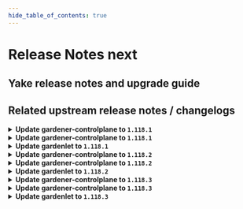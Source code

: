 ```yaml
---
hide_table_of_contents: true
---
```


# Release Notes next

## Yake release notes and upgrade guide

## Related upstream release notes / changelogs


<details>
<summary><b>Update gardener-controlplane to <code>1.118.1</code></b></summary>

# [gardener/gardener]

## 🐛 Bug Fixes

- `[OPERATOR]` Fix a regression that prevented the cache Prometheus in a Gardener managed seed from scraping the cadvisor and kubelet metrics of the seed nodes, and hence the shoot control plane Plutono dashboards could not show e.g. the CPU usage of the control plane components. (part 2) by @istvanballok [#12049]
- `[OPERATOR]` An issue preventing vpa-updater to patch events when recording eviction event on VerticalPodAutoscaler resource is now fixed. by @ialidzhikov [#12035]
## 🏃 Others

- `[DEPENDENCY]` The following dependencies have been updated:  
  - `gardener/dashboard` from `1.80.0` to `1.80.1`. [Release Notes](https://redirect.github.com/gardener/dashboard/releases/tag/1.80.1) by @gardener-ci-robot [#12042]

## Helm Charts
- controlplane: `europe-docker.pkg.dev/gardener-project/releases/charts/gardener/controlplane:v1.118.1`
- gardenlet: `europe-docker.pkg.dev/gardener-project/releases/charts/gardener/gardenlet:v1.118.1`
- operator: `europe-docker.pkg.dev/gardener-project/releases/charts/gardener/operator:v1.118.1`
- resource-manager: `europe-docker.pkg.dev/gardener-project/releases/charts/gardener/resource-manager:v1.118.1`
## Container (OCI) Images
- admission-controller: `europe-docker.pkg.dev/gardener-project/releases/gardener/admission-controller:v1.118.1`
- apiserver: `europe-docker.pkg.dev/gardener-project/releases/gardener/apiserver:v1.118.1`
- controller-manager: `europe-docker.pkg.dev/gardener-project/releases/gardener/controller-manager:v1.118.1`
- gardenlet: `europe-docker.pkg.dev/gardener-project/releases/gardener/gardenlet:v1.118.1`
- node-agent: `europe-docker.pkg.dev/gardener-project/releases/gardener/node-agent:v1.118.1`
- operator: `europe-docker.pkg.dev/gardener-project/releases/gardener/operator:v1.118.1`
- resource-manager: `europe-docker.pkg.dev/gardener-project/releases/gardener/resource-manager:v1.118.1`
- scheduler: `europe-docker.pkg.dev/gardener-project/releases/gardener/scheduler:v1.118.1`


</details>

<details>
<summary><b>Update gardener-controlplane to <code>1.118.1</code></b></summary>

# [gardener/gardener]

## 🐛 Bug Fixes

- `[OPERATOR]` Fix a regression that prevented the cache Prometheus in a Gardener managed seed from scraping the cadvisor and kubelet metrics of the seed nodes, and hence the shoot control plane Plutono dashboards could not show e.g. the CPU usage of the control plane components. (part 2) by @istvanballok [#12049]
- `[OPERATOR]` An issue preventing vpa-updater to patch events when recording eviction event on VerticalPodAutoscaler resource is now fixed. by @ialidzhikov [#12035]
## 🏃 Others

- `[DEPENDENCY]` The following dependencies have been updated:  
  - `gardener/dashboard` from `1.80.0` to `1.80.1`. [Release Notes](https://redirect.github.com/gardener/dashboard/releases/tag/1.80.1) by @gardener-ci-robot [#12042]

## Helm Charts
- controlplane: `europe-docker.pkg.dev/gardener-project/releases/charts/gardener/controlplane:v1.118.1`
- gardenlet: `europe-docker.pkg.dev/gardener-project/releases/charts/gardener/gardenlet:v1.118.1`
- operator: `europe-docker.pkg.dev/gardener-project/releases/charts/gardener/operator:v1.118.1`
- resource-manager: `europe-docker.pkg.dev/gardener-project/releases/charts/gardener/resource-manager:v1.118.1`
## Container (OCI) Images
- admission-controller: `europe-docker.pkg.dev/gardener-project/releases/gardener/admission-controller:v1.118.1`
- apiserver: `europe-docker.pkg.dev/gardener-project/releases/gardener/apiserver:v1.118.1`
- controller-manager: `europe-docker.pkg.dev/gardener-project/releases/gardener/controller-manager:v1.118.1`
- gardenlet: `europe-docker.pkg.dev/gardener-project/releases/gardener/gardenlet:v1.118.1`
- node-agent: `europe-docker.pkg.dev/gardener-project/releases/gardener/node-agent:v1.118.1`
- operator: `europe-docker.pkg.dev/gardener-project/releases/gardener/operator:v1.118.1`
- resource-manager: `europe-docker.pkg.dev/gardener-project/releases/gardener/resource-manager:v1.118.1`
- scheduler: `europe-docker.pkg.dev/gardener-project/releases/gardener/scheduler:v1.118.1`


</details>

<details>
<summary><b>Update gardenlet to <code>1.118.1</code></b></summary>

# [gardener/gardener]

## 🐛 Bug Fixes

- `[OPERATOR]` Fix a regression that prevented the cache Prometheus in a Gardener managed seed from scraping the cadvisor and kubelet metrics of the seed nodes, and hence the shoot control plane Plutono dashboards could not show e.g. the CPU usage of the control plane components. (part 2) by @istvanballok [#12049]
- `[OPERATOR]` An issue preventing vpa-updater to patch events when recording eviction event on VerticalPodAutoscaler resource is now fixed. by @ialidzhikov [#12035]
## 🏃 Others

- `[DEPENDENCY]` The following dependencies have been updated:  
  - `gardener/dashboard` from `1.80.0` to `1.80.1`. [Release Notes](https://redirect.github.com/gardener/dashboard/releases/tag/1.80.1) by @gardener-ci-robot [#12042]

## Helm Charts
- controlplane: `europe-docker.pkg.dev/gardener-project/releases/charts/gardener/controlplane:v1.118.1`
- gardenlet: `europe-docker.pkg.dev/gardener-project/releases/charts/gardener/gardenlet:v1.118.1`
- operator: `europe-docker.pkg.dev/gardener-project/releases/charts/gardener/operator:v1.118.1`
- resource-manager: `europe-docker.pkg.dev/gardener-project/releases/charts/gardener/resource-manager:v1.118.1`
## Container (OCI) Images
- admission-controller: `europe-docker.pkg.dev/gardener-project/releases/gardener/admission-controller:v1.118.1`
- apiserver: `europe-docker.pkg.dev/gardener-project/releases/gardener/apiserver:v1.118.1`
- controller-manager: `europe-docker.pkg.dev/gardener-project/releases/gardener/controller-manager:v1.118.1`
- gardenlet: `europe-docker.pkg.dev/gardener-project/releases/gardener/gardenlet:v1.118.1`
- node-agent: `europe-docker.pkg.dev/gardener-project/releases/gardener/node-agent:v1.118.1`
- operator: `europe-docker.pkg.dev/gardener-project/releases/gardener/operator:v1.118.1`
- resource-manager: `europe-docker.pkg.dev/gardener-project/releases/gardener/resource-manager:v1.118.1`
- scheduler: `europe-docker.pkg.dev/gardener-project/releases/gardener/scheduler:v1.118.1`


</details>

<details>
<summary><b>Update gardener-controlplane to <code>1.118.2</code></b></summary>

# [gardener/gardener]

## 🐛 Bug Fixes

- `[OPERATOR]` A bug preventing the `system:serviceaccount:kube-system:gardener-internal` service account, used by `gardener-operator`, to label restricted resources was fixed. by @dimityrmirchev [#12063]
## 🏃 Others

- `[OPERATOR]` Annotations and labels are now ignored when creating referenced resources in the shoot control plane namespaces in seed clusters. by @rfranzke [#12064]
- `[OPERATOR]` Set minAllowed CPU to `150m` for prometheus-shoot to avoid frequent evictions by @voelzmo [#12069]
- `[OPERATOR]` A new check ensures that only owners and project members with a UAM role are allowed to modify the project owner. by @timuthy [#12082]
- `[OPERATOR]` It is now ensured that extension admission webhooks have validated `WorkloadIdentity`s/`Secret`s referenced in `Shoot`s. by @rfranzke [#12075]
- `[DEPENDENCY]` The following dependencies have been updated:  
  - `gardener/dashboard` from `1.80.1` to `1.80.2`. [Release Notes](https://redirect.github.com/gardener/dashboard/releases/tag/1.80.2) by @gardener-ci-robot [#12120]
- `[DEVELOPER]` The `admission-local` deployment was fixed to work with KinD based test setup. by @timuthy [#12106]

## Helm Charts
- controlplane: `europe-docker.pkg.dev/gardener-project/releases/charts/gardener/controlplane:v1.118.2`
- gardenlet: `europe-docker.pkg.dev/gardener-project/releases/charts/gardener/gardenlet:v1.118.2`
- operator: `europe-docker.pkg.dev/gardener-project/releases/charts/gardener/operator:v1.118.2`
- resource-manager: `europe-docker.pkg.dev/gardener-project/releases/charts/gardener/resource-manager:v1.118.2`
## Container (OCI) Images
- admission-controller: `europe-docker.pkg.dev/gardener-project/releases/gardener/admission-controller:v1.118.2`
- apiserver: `europe-docker.pkg.dev/gardener-project/releases/gardener/apiserver:v1.118.2`
- controller-manager: `europe-docker.pkg.dev/gardener-project/releases/gardener/controller-manager:v1.118.2`
- gardenlet: `europe-docker.pkg.dev/gardener-project/releases/gardener/gardenlet:v1.118.2`
- node-agent: `europe-docker.pkg.dev/gardener-project/releases/gardener/node-agent:v1.118.2`
- operator: `europe-docker.pkg.dev/gardener-project/releases/gardener/operator:v1.118.2`
- resource-manager: `europe-docker.pkg.dev/gardener-project/releases/gardener/resource-manager:v1.118.2`
- scheduler: `europe-docker.pkg.dev/gardener-project/releases/gardener/scheduler:v1.118.2`


</details>

<details>
<summary><b>Update gardener-controlplane to <code>1.118.2</code></b></summary>

# [gardener/gardener]

## 🐛 Bug Fixes

- `[OPERATOR]` A bug preventing the `system:serviceaccount:kube-system:gardener-internal` service account, used by `gardener-operator`, to label restricted resources was fixed. by @dimityrmirchev [#12063]
## 🏃 Others

- `[OPERATOR]` Annotations and labels are now ignored when creating referenced resources in the shoot control plane namespaces in seed clusters. by @rfranzke [#12064]
- `[OPERATOR]` Set minAllowed CPU to `150m` for prometheus-shoot to avoid frequent evictions by @voelzmo [#12069]
- `[OPERATOR]` A new check ensures that only owners and project members with a UAM role are allowed to modify the project owner. by @timuthy [#12082]
- `[OPERATOR]` It is now ensured that extension admission webhooks have validated `WorkloadIdentity`s/`Secret`s referenced in `Shoot`s. by @rfranzke [#12075]
- `[DEPENDENCY]` The following dependencies have been updated:  
  - `gardener/dashboard` from `1.80.1` to `1.80.2`. [Release Notes](https://redirect.github.com/gardener/dashboard/releases/tag/1.80.2) by @gardener-ci-robot [#12120]
- `[DEVELOPER]` The `admission-local` deployment was fixed to work with KinD based test setup. by @timuthy [#12106]

## Helm Charts
- controlplane: `europe-docker.pkg.dev/gardener-project/releases/charts/gardener/controlplane:v1.118.2`
- gardenlet: `europe-docker.pkg.dev/gardener-project/releases/charts/gardener/gardenlet:v1.118.2`
- operator: `europe-docker.pkg.dev/gardener-project/releases/charts/gardener/operator:v1.118.2`
- resource-manager: `europe-docker.pkg.dev/gardener-project/releases/charts/gardener/resource-manager:v1.118.2`
## Container (OCI) Images
- admission-controller: `europe-docker.pkg.dev/gardener-project/releases/gardener/admission-controller:v1.118.2`
- apiserver: `europe-docker.pkg.dev/gardener-project/releases/gardener/apiserver:v1.118.2`
- controller-manager: `europe-docker.pkg.dev/gardener-project/releases/gardener/controller-manager:v1.118.2`
- gardenlet: `europe-docker.pkg.dev/gardener-project/releases/gardener/gardenlet:v1.118.2`
- node-agent: `europe-docker.pkg.dev/gardener-project/releases/gardener/node-agent:v1.118.2`
- operator: `europe-docker.pkg.dev/gardener-project/releases/gardener/operator:v1.118.2`
- resource-manager: `europe-docker.pkg.dev/gardener-project/releases/gardener/resource-manager:v1.118.2`
- scheduler: `europe-docker.pkg.dev/gardener-project/releases/gardener/scheduler:v1.118.2`


</details>

<details>
<summary><b>Update gardenlet to <code>1.118.2</code></b></summary>

# [gardener/gardener]

## 🐛 Bug Fixes

- `[OPERATOR]` A bug preventing the `system:serviceaccount:kube-system:gardener-internal` service account, used by `gardener-operator`, to label restricted resources was fixed. by @dimityrmirchev [#12063]
## 🏃 Others

- `[OPERATOR]` Annotations and labels are now ignored when creating referenced resources in the shoot control plane namespaces in seed clusters. by @rfranzke [#12064]
- `[OPERATOR]` Set minAllowed CPU to `150m` for prometheus-shoot to avoid frequent evictions by @voelzmo [#12069]
- `[OPERATOR]` A new check ensures that only owners and project members with a UAM role are allowed to modify the project owner. by @timuthy [#12082]
- `[OPERATOR]` It is now ensured that extension admission webhooks have validated `WorkloadIdentity`s/`Secret`s referenced in `Shoot`s. by @rfranzke [#12075]
- `[DEPENDENCY]` The following dependencies have been updated:  
  - `gardener/dashboard` from `1.80.1` to `1.80.2`. [Release Notes](https://redirect.github.com/gardener/dashboard/releases/tag/1.80.2) by @gardener-ci-robot [#12120]
- `[DEVELOPER]` The `admission-local` deployment was fixed to work with KinD based test setup. by @timuthy [#12106]

## Helm Charts
- controlplane: `europe-docker.pkg.dev/gardener-project/releases/charts/gardener/controlplane:v1.118.2`
- gardenlet: `europe-docker.pkg.dev/gardener-project/releases/charts/gardener/gardenlet:v1.118.2`
- operator: `europe-docker.pkg.dev/gardener-project/releases/charts/gardener/operator:v1.118.2`
- resource-manager: `europe-docker.pkg.dev/gardener-project/releases/charts/gardener/resource-manager:v1.118.2`
## Container (OCI) Images
- admission-controller: `europe-docker.pkg.dev/gardener-project/releases/gardener/admission-controller:v1.118.2`
- apiserver: `europe-docker.pkg.dev/gardener-project/releases/gardener/apiserver:v1.118.2`
- controller-manager: `europe-docker.pkg.dev/gardener-project/releases/gardener/controller-manager:v1.118.2`
- gardenlet: `europe-docker.pkg.dev/gardener-project/releases/gardener/gardenlet:v1.118.2`
- node-agent: `europe-docker.pkg.dev/gardener-project/releases/gardener/node-agent:v1.118.2`
- operator: `europe-docker.pkg.dev/gardener-project/releases/gardener/operator:v1.118.2`
- resource-manager: `europe-docker.pkg.dev/gardener-project/releases/gardener/resource-manager:v1.118.2`
- scheduler: `europe-docker.pkg.dev/gardener-project/releases/gardener/scheduler:v1.118.2`


</details>

<details>
<summary><b>Update gardener-controlplane to <code>1.118.3</code></b></summary>

# [gardener/gardener]

## 🐛 Bug Fixes

- `[OPERATOR]` An issue causing the Shoot credentials rotation status not to correctly get updated, after all the manual in-place pending workers are updated, is now fixed. by @shafeeqes [#12305]
- `[OPERATOR]` The deletion of `NamespacedCloudProfile`s has been fixed. Previously, users could not delete these resources if objects with the same name but in different namespaces existed in the landscape. Gardener incorrectly reported them as still being referenced by shoot clusters. by @timuthy [#12195]
- `[USER]` An issue causing the in-place update to fail during credentials rotation without workers rollout is now fixed. by @shafeeqes [#12249]
## 🏃 Others

- `[OPERATOR]` `gardenadm` is now published as a container image in release and snapshot builds. by @timebertt [#12293]

## Helm Charts
- controlplane: `europe-docker.pkg.dev/gardener-project/releases/charts/gardener/controlplane:v1.118.3`
- gardenlet: `europe-docker.pkg.dev/gardener-project/releases/charts/gardener/gardenlet:v1.118.3`
- operator: `europe-docker.pkg.dev/gardener-project/releases/charts/gardener/operator:v1.118.3`
- resource-manager: `europe-docker.pkg.dev/gardener-project/releases/charts/gardener/resource-manager:v1.118.3`
## Container (OCI) Images
- admission-controller: `europe-docker.pkg.dev/gardener-project/releases/gardener/admission-controller:v1.118.3`
- apiserver: `europe-docker.pkg.dev/gardener-project/releases/gardener/apiserver:v1.118.3`
- controller-manager: `europe-docker.pkg.dev/gardener-project/releases/gardener/controller-manager:v1.118.3`
- gardenadm: `europe-docker.pkg.dev/gardener-project/releases/gardener/gardenadm:v1.118.3`
- gardenlet: `europe-docker.pkg.dev/gardener-project/releases/gardener/gardenlet:v1.118.3`
- node-agent: `europe-docker.pkg.dev/gardener-project/releases/gardener/node-agent:v1.118.3`
- operator: `europe-docker.pkg.dev/gardener-project/releases/gardener/operator:v1.118.3`
- resource-manager: `europe-docker.pkg.dev/gardener-project/releases/gardener/resource-manager:v1.118.3`
- scheduler: `europe-docker.pkg.dev/gardener-project/releases/gardener/scheduler:v1.118.3`


</details>

<details>
<summary><b>Update gardener-controlplane to <code>1.118.3</code></b></summary>

# [gardener/gardener]

## 🐛 Bug Fixes

- `[OPERATOR]` An issue causing the Shoot credentials rotation status not to correctly get updated, after all the manual in-place pending workers are updated, is now fixed. by @shafeeqes [#12305]
- `[OPERATOR]` The deletion of `NamespacedCloudProfile`s has been fixed. Previously, users could not delete these resources if objects with the same name but in different namespaces existed in the landscape. Gardener incorrectly reported them as still being referenced by shoot clusters. by @timuthy [#12195]
- `[USER]` An issue causing the in-place update to fail during credentials rotation without workers rollout is now fixed. by @shafeeqes [#12249]
## 🏃 Others

- `[OPERATOR]` `gardenadm` is now published as a container image in release and snapshot builds. by @timebertt [#12293]

## Helm Charts
- controlplane: `europe-docker.pkg.dev/gardener-project/releases/charts/gardener/controlplane:v1.118.3`
- gardenlet: `europe-docker.pkg.dev/gardener-project/releases/charts/gardener/gardenlet:v1.118.3`
- operator: `europe-docker.pkg.dev/gardener-project/releases/charts/gardener/operator:v1.118.3`
- resource-manager: `europe-docker.pkg.dev/gardener-project/releases/charts/gardener/resource-manager:v1.118.3`
## Container (OCI) Images
- admission-controller: `europe-docker.pkg.dev/gardener-project/releases/gardener/admission-controller:v1.118.3`
- apiserver: `europe-docker.pkg.dev/gardener-project/releases/gardener/apiserver:v1.118.3`
- controller-manager: `europe-docker.pkg.dev/gardener-project/releases/gardener/controller-manager:v1.118.3`
- gardenadm: `europe-docker.pkg.dev/gardener-project/releases/gardener/gardenadm:v1.118.3`
- gardenlet: `europe-docker.pkg.dev/gardener-project/releases/gardener/gardenlet:v1.118.3`
- node-agent: `europe-docker.pkg.dev/gardener-project/releases/gardener/node-agent:v1.118.3`
- operator: `europe-docker.pkg.dev/gardener-project/releases/gardener/operator:v1.118.3`
- resource-manager: `europe-docker.pkg.dev/gardener-project/releases/gardener/resource-manager:v1.118.3`
- scheduler: `europe-docker.pkg.dev/gardener-project/releases/gardener/scheduler:v1.118.3`


</details>

<details>
<summary><b>Update gardenlet to <code>1.118.3</code></b></summary>

# [gardener/gardener]

## 🐛 Bug Fixes

- `[OPERATOR]` An issue causing the Shoot credentials rotation status not to correctly get updated, after all the manual in-place pending workers are updated, is now fixed. by @shafeeqes [#12305]
- `[OPERATOR]` The deletion of `NamespacedCloudProfile`s has been fixed. Previously, users could not delete these resources if objects with the same name but in different namespaces existed in the landscape. Gardener incorrectly reported them as still being referenced by shoot clusters. by @timuthy [#12195]
- `[USER]` An issue causing the in-place update to fail during credentials rotation without workers rollout is now fixed. by @shafeeqes [#12249]
## 🏃 Others

- `[OPERATOR]` `gardenadm` is now published as a container image in release and snapshot builds. by @timebertt [#12293]

## Helm Charts
- controlplane: `europe-docker.pkg.dev/gardener-project/releases/charts/gardener/controlplane:v1.118.3`
- gardenlet: `europe-docker.pkg.dev/gardener-project/releases/charts/gardener/gardenlet:v1.118.3`
- operator: `europe-docker.pkg.dev/gardener-project/releases/charts/gardener/operator:v1.118.3`
- resource-manager: `europe-docker.pkg.dev/gardener-project/releases/charts/gardener/resource-manager:v1.118.3`
## Container (OCI) Images
- admission-controller: `europe-docker.pkg.dev/gardener-project/releases/gardener/admission-controller:v1.118.3`
- apiserver: `europe-docker.pkg.dev/gardener-project/releases/gardener/apiserver:v1.118.3`
- controller-manager: `europe-docker.pkg.dev/gardener-project/releases/gardener/controller-manager:v1.118.3`
- gardenadm: `europe-docker.pkg.dev/gardener-project/releases/gardener/gardenadm:v1.118.3`
- gardenlet: `europe-docker.pkg.dev/gardener-project/releases/gardener/gardenlet:v1.118.3`
- node-agent: `europe-docker.pkg.dev/gardener-project/releases/gardener/node-agent:v1.118.3`
- operator: `europe-docker.pkg.dev/gardener-project/releases/gardener/operator:v1.118.3`
- resource-manager: `europe-docker.pkg.dev/gardener-project/releases/gardener/resource-manager:v1.118.3`
- scheduler: `europe-docker.pkg.dev/gardener-project/releases/gardener/scheduler:v1.118.3`


</details>
